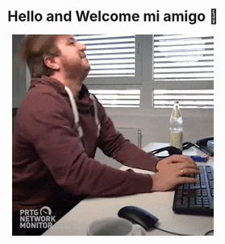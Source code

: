 <h1 align="center">Hello and Welcome mi amigo 👋</h1>

<div align="center">
  <img src="https://github.com/ahmed-dini/ahmed-dini/blob/main/images/coding.gif" alt="me coding"/>

  <img style="display: none" src="https://komarev.com/ghpvc/?username=ahmed-dini" alt="https://github.com/ahmed-dini" />
</div>